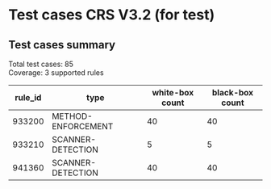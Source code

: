 # Test cases CRS V3.2 (for test)

## Test cases summary

Total test cases: 85  
Coverage: 3 supported rules 

|rule_id|type|white-box count|black-box count|  
|-------|----|------|------|  
|933200|METHOD-ENFORCEMENT|40|40|  
|933210|SCANNER-DETECTION|5|5|  
|941360|SCANNER-DETECTION|40|40|  
